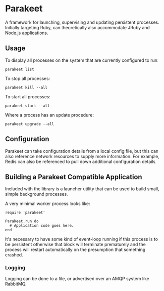 # Parakeet

A framework for launching, supervising and updating persistent processes.
Initially targeting Ruby, can theoretically also accommodate JRuby and Node.js
applications.

## Usage

To display all processes on the system that are currently configured to run:

    parakeet list

To stop all processes:

    parakeet kill --all

To start all processes:

    parakeet start --all

Where a process has an update procedure:

    parakeet upgrade --all

## Configuration

Parakeet can take configuration details from a local config file, but this can
also reference network resources to supply more information. For example,
Redis can also be referenced to pull down additional configuration details.

## Building a Parakeet Compatible Application

Included with the library is a launcher utility that can be used to build
small, simple background processes.

A very minimal worker process looks like:

    require 'parakeet'

    Parakeet.run do
      # Application code goes here.
    end

It's necessary to have some kind of event-loop running if this process is to
be persistent otherwise that block will terminate prematurely and the process
will restart automatically on the presumption that something crashed.

### Logging

Logging can be done to a file, or advertised over an AMQP system like RabbitMQ.
